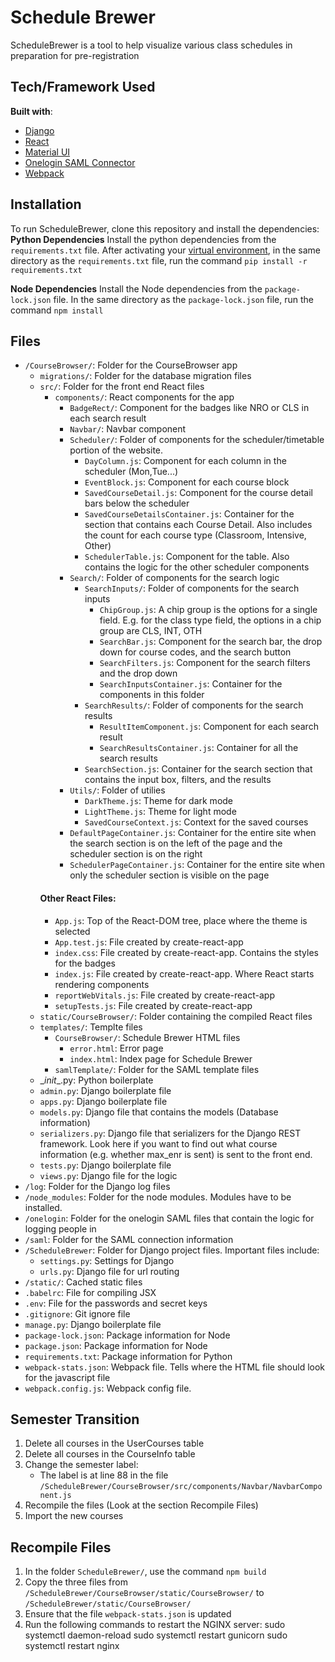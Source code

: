 # Schedule Brewer
ScheduleBrewer is a tool to help visualize various class schedules in preparation for pre-registration

## Tech/Framework Used

**Built with**:
- [Django](https://www.djangoproject.com)
- [React](https://reactjs.org)
- [Material UI](https://material-ui.com)
- [Onelogin SAML Connector](https://github.com/onelogin/python3-saml)
- [Webpack](https://webpack.js.org)

## Installation
To run ScheduleBrewer, clone this repository and install the dependencies: 
**Python Dependencies**
Install the python dependencies from the `requirements.txt` file. After activating your [virtual environment](https://packaging.python.org/guides/installing-using-pip-and-virtual-environments/), in the same directory as the `requirements.txt` file, run the command `pip install -r requirements.txt`

**Node Dependencies**
Install the Node dependencies from the `package-lock.json` file. In the same directory as the `package-lock.json` file, run the command `npm install`

## Files
* `/CourseBrowser/`: Folder for the CourseBrowser app
    * `migrations/`: Folder for the database migration files
    * `src/`: Folder for the front end React files
        * `components/`: React components for the app
            * `BadgeRect/`: Component for the badges like NRO or CLS in each search result
            * `Navbar/`: Navbar component
            * `Scheduler/`: Folder of components for the scheduler/timetable portion of the website. 
                * `DayColumn.js`: Component for each column in the scheduler (Mon,Tue...)
                * `EventBlock.js`: Component for each course block
                * `SavedCourseDetail.js`: Component for the course detail bars below the scheduler
                * `SavedCourseDetailsContainer.js`: Container for the section that contains each Course Detail. Also includes the count for each course type (Classroom, Intensive, Other)
                * `SchedulerTable.js`: Component for the table. Also contains the logic for the other scheduler components
            * `Search/`: Folder of components for the search logic
                * `SearchInputs/`: Folder of components for the search inputs
                    * `ChipGroup.js`: A chip group is the options for a single field. E.g. for the class type field, the options in a chip group are CLS, INT, OTH
                    * `SearchBar.js`: Component for the search bar, the drop down for course codes, and the search button
                    * `SearchFilters.js`: Component for the search filters and the drop down
                    * `SearchInputsContainer.js`: Container for the components in this folder
                * `SearchResults/`: Folder of components for the search results
                    * `ResultItemComponent.js`: Component for each search result
                    * `SearchResultsContainer.js`:  Container for all the search results
                * `SearchSection.js`: Container for the search section that contains the input box, filters, and the results
            * `Utils/`: Folder of utilies
                * `DarkTheme.js`: Theme for dark mode
                * `LightTheme.js`: Theme for light mode
                * `SavedCourseContext.js`: Context for the saved courses
            * `DefaultPageContainer.js`: Container for the entire site when the search section is on the left of the page and the scheduler section is on the right
            * `SchedulerPageContainer.js`: Container for the entire site when only the scheduler section is visible on the page
        #### Other React Files: 
        * `App.js`: Top of the React-DOM tree, place where the theme is selected
        * `App.test.js`: File created by create-react-app
        * `index.css`: File created by create-react-app. Contains the styles for the badges
        * `index.js`: File created by create-react-app. Where React starts rendering components
        * `reportWebVitals.js`: File created by create-react-app
        * `setupTests.js`: File created by create-react-app
    * `static/CourseBrowser/`: Folder containing the compiled React files
    * `templates/`: Templte files
        * `CourseBrowser/`: Schedule Brewer HTML files
            * `error.html`: Error page
            * `index.html`: Index page for Schedule Brewer
        * `samlTemplate/`: Folder for the SAML template files
    * \__init__.py: Python boilerplate
    * `admin.py`: Django boilerplate file
    * `apps.py`: Django boilerplate file
    * `models.py`: Django file that contains the models (Database information)
    * `serializers.py`: Django file that serializers for the Django REST framework. Look here if you want to find out what course information (e.g. whether max_enr is sent) is sent to the front end. 
    * `tests.py`: Django boilerplate file
    * `views.py`: Django file for the logic
* `/log`: Folder for the Django log files
* `/node_modules`: Folder for the node modules. Modules have to be installed. 
* `/onelogin`: Folder for the onelogin SAML files that contain the logic for logging people in
* `/saml`: Folder for the SAML connection information
* `/ScheduleBrewer`: Folder for Django project files. Important files include: 
    * `settings.py`: Settings for Django
    * `urls.py`: Django file for url routing
* `/static/`: Cached static files
* `.babelrc`: File for compiling JSX
* `.env`: File for the passwords and secret keys
* `.gitignore`: Git ignore file
* `manage.py`: Django boilerplate file
* `package-lock.json`: Package information for Node
* `package.json`: Package information for Node
* `requirements.txt`: Package information for Python
* `webpack-stats.json`: Webpack file. Tells where the HTML file should look for the javascript file 
* `webpack.config.js`: Webpack config file. 

## Semester Transition
1. Delete all courses in the UserCourses table
2. Delete all courses in the CourseInfo table
3. Change the semester label: 
    * The label is at line 88 in the file `/ScheduleBrewer/CourseBrowser/src/components/Navbar/NavbarComponent.js`
4. Recompile the files (Look at the section Recompile Files)
5. Import the new courses

## Recompile Files
1. In the folder `ScheduleBrewer/`, use the command `npm build`
2. Copy the three files from `/ScheduleBrewer/CourseBrowser/static/CourseBrowser/` to `/ScheduleBrewer/static/CourseBrowser/`
3. Ensure that the file `webpack-stats.json` is updated
4. Run the following commands to restart the NGINX server: 
    sudo systemctl daemon-reload
    sudo systemctl restart gunicorn
    sudo systemctl restart nginx

